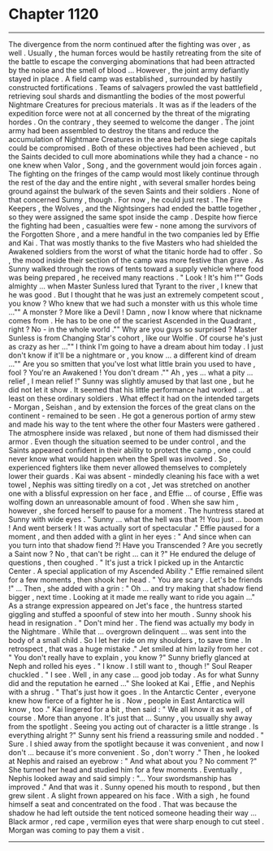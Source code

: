 
# Chapter 1120


---

The divergence from the norm continued after the fighting was over , as well . Usually , the human forces would be hastily retreating from the site of the battle to escape the converging abominations that had been attracted by the noise and the smell of blood ...
However , the joint army defiantly stayed in place . A field camp was established , surrounded by hastily constructed fortifications . Teams of salvagers prowled the vast battlefield , retrieving soul shards and dismantling the bodies of the most powerful Nightmare Creatures for precious materials .
It was as if the leaders of the expedition force were not at all concerned by the threat of the migrating hordes . On the contrary , they seemed to welcome the danger .
The joint army had been assembled to destroy the titans and reduce the accumulation of Nightmare Creatures in the area before the siege capitals could be compromised . Both of these objectives had been achieved , but the Saints decided to cull more abominations while they had a chance - no one knew when Valor , Song , and the government would join forces again .
The fighting on the fringes of the camp would most likely continue through the rest of the day and the entire night , with several smaller hordes being ground against the bulwark of the seven Saints and their soldiers .
None of that concerned Sunny , though . For now , he could just rest .
The Fire Keepers , the Wolves , and the Nightsingers had ended the battle together , so they were assigned the same spot inside the camp . Despite how fierce the fighting had been , casualties were few - none among the survivors of the Forgotten Shore , and a mere handful in the two companies led by Effie and Kai .
That was mostly thanks to the five Masters who had shielded the Awakened soldiers from the worst of what the titanic horde had to offer .
So , the mood inside their section of the camp was more festive than grave .
As Sunny walked through the rows of tents toward a supply vehicle where food was being prepared , he received many reactions .
" Look ! It's him !"" Gods almighty ... when Master Sunless lured that Tyrant to the river , I knew that he was good . But I thought that he was just an extremely competent scout , you know ? Who knew that we had such a monster with us this whole time ..."" A monster ? More like a Devil ! Damn , now I know where that nickname comes from . He has to be one of the scariest Ascended in the Quadrant , right ? No - in the whole world ."" Why are you guys so surprised ? Master Sunless is from Changing Star's cohort , like our Wolfie . Of course he's just as crazy as her ..."" I think I'm going to have a dream about him today . I just don't know if it'll be a nightmare or , you know ... a different kind of dream ..."" Are you so smitten that you've lost what little brain you used to have , fool ? You're an Awakened ! You don't dream ."" Ah , yes ... what a pity ... relief , I mean relief !"
Sunny was slightly amused by that last one , but he did not let it show . It seemed that his little performance had worked ... at least on these ordinary soldiers . What effect it had on the intended targets - Morgan , Seishan , and by extension the forces of the great clans on the continent - remained to be seen .
He got a generous portion of army stew and made his way to the tent where the other four Masters were gathered .
The atmosphere inside was relaxed , but none of them had dismissed their armor . Even though the situation seemed to be under control , and the Saints appeared confident in their ability to protect the camp , one could never know what would happen when the Spell was involved . So , experienced fighters like them never allowed themselves to completely lower their guards .
Kai was absent - mindedly cleaning his face with a wet towel , Nephis was sitting tiredly on a cot , Jet was stretched on another one with a blissful expression on her face , and Effie ... of course , Effie was wolfing down an unreasonable amount of food .
When she saw him , however , she forced herself to pause for a moment . The huntress stared at Sunny with wide eyes .
" Sunny ... what the hell was that ?! You just ... boom ! And went berserk ! It was actually sort of spectacular ."
Effie paused for a moment , and then added with a glint in her eyes :
" And since when can you turn into that shadow fiend ?! Have you Transcended ? Are you secretly a Saint now ? No , that can't be right ... can it ?"
He endured the deluge of questions , then coughed .
" It's just a trick I picked up in the Antarctic Center . A special application of my Ascended Ability ."
Effie remained silent for a few moments , then shook her head .
" You are scary . Let's be friends !"
... Then , she added with a grin :
" Oh ... and try making that shadow fiend bigger , next time . Looking at it made me really want to ride you again ..."
As a strange expression appeared on Jet's face , the huntress started giggling and stuffed a spoonful of stew into her mouth .
Sunny shook his head in resignation .
" Don't mind her . The fiend was actually my body in the Nightmare . While that ... overgrown delinquent ... was sent into the body of a small child . So I let her ride on my shoulders , to save time . In retrospect , that was a huge mistake ."
Jet smiled at him lazily from her cot .
" You don't really have to explain , you know ?"
Sunny briefly glanced at Neph and rolled his eyes .
" I know . I still want to , though !"
Soul Reaper chuckled .
" I see . Well , in any case ... good job today . As for what Sunny did and the reputation he earned ..."
She looked at Kai , Effie , and Nephis with a shrug .
" That's just how it goes . In the Antarctic Center , everyone knew how fierce of a fighter he is . Now , people in East Antarctica will know , too ."
Kai lingered for a bit , then said :
" We all know it as well , of course . More than anyone . It's just that ... Sunny , you usually shy away from the spotlight . Seeing you acting out of character is a little strange . Is everything alright ?"
Sunny sent his friend a reassuring smile and nodded .
" Sure . I shied away from the spotlight because it was convenient , and now I don't ... because it's more convenient . So , don't worry ."
Then , he looked at Nephis and raised an eyebrow :
" And what about you ? No comment ?"
She turned her head and studied him for a few moments .
Eventually , Nephis looked away and said simply :
"... Your swordsmanship has improved ."
And that was it .
Sunny opened his mouth to respond , but then grew silent . A slight frown appeared on his face .
With a sigh , he found himself a seat and concentrated on the food .
That was because the shadow he had left outside the tent noticed someone heading their way ...
Black armor , red cape , vermilion eyes that were sharp enough to cut steel .
Morgan was coming to pay them a visit .

---

